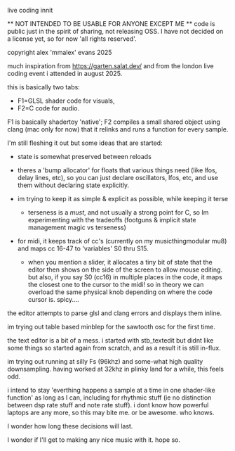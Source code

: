 live coding innit

** NOT INTENDED TO BE USABLE FOR ANYONE EXCEPT ME **
code is public just in the spirit of sharing, not releasing OSS.
I have not decided on a license yet, so for now 'all rights reserved'.

copyright alex 'mmalex' evans 2025 

much inspiration from https://garten.salat.dev/ and from the london live coding event i attended in august 2025.

this is basically two tabs: 
* F1=GLSL shader code for visuals, 
* F2=C code for audio.

F1 is basically shadertoy 'native'; F2 compiles a small shared object using clang (mac only for now) that it relinks and runs a function for every sample.

I'm still fleshing it out but some ideas that are started:

- state is somewhat preserved between reloads
- theres a 'bump allocator' for floats that various things need (like lfos, delay lines, etc), so you can just declare oscillators, lfos, etc, and use them without declaring state explicitly.
- im trying to keep it as simple & explicit as possible, while keeping it terse

    - terseness is a *must*, and not usually a strong point for C, so Im experimenting with the tradeoffs (footguns & implicit state management magic vs terseness)
- for midi, it keeps track of cc's (currently on my musicthingmodular mu8) and maps cc 16-47 to 'variables' S0 thru S15.
    - when you mention a slider, it allocates a tiny bit of state that the editor then shows on the side of the screen to allow mouse editing.
but also, if you say S0 (cc16) in multiple places in the code, it maps the closest one to the cursor to the midi! 
so in theory we can overload the same physical knob depending on where the code cursor is. spicy....

the editor attempts to parse glsl and clang errors and displays them inline.

im trying out table based minblep for the sawtooth osc for the first time. 

the text editor is a bit of a mess. i started with stb_textedit but didnt like some things so started again from scratch, and as a result it is still in-flux.

im trying out running at silly Fs (96khz) and some-what high quality downsampling. having worked at 32khz in plinky land for a while, this feels odd.

i intend to stay 'everthing happens a sample at a time in one shader-like function' as long as I can, including for rhythmic stuff (ie no distinction between dsp rate stuff and note rate stuff). i dont know how powerful laptops are any more, so this may bite me. or be awesome. who knows.

I wonder how long these decisions will last.

I wonder if I'll get to making any nice music with it. hope so.
